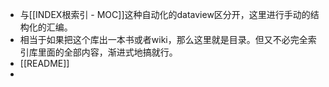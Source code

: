 - 与[[INDEX根索引 - MOC]]这种自动化的dataview区分开，这里进行手动的结构化的汇编。
- 相当于如果把这个库出一本书或者wiki，那么这里就是目录。但又不必完全索引库里面的全部内容，渐进式地搞就行。
- [[README]]
-
